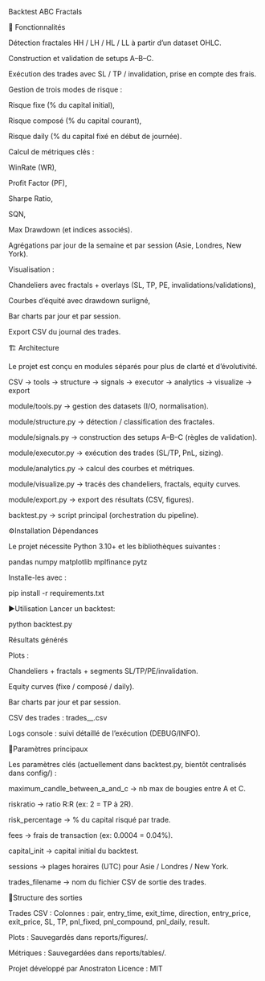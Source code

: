 Backtest ABC Fractals


🚀 Fonctionnalités

Détection fractales HH / LH / HL / LL à partir d’un dataset OHLC.

Construction et validation de setups A–B–C.

Exécution des trades avec SL / TP / invalidation, prise en compte des frais.

Gestion de trois modes de risque :

Risque fixe (% du capital initial),

Risque composé (% du capital courant),

Risque daily (% du capital fixé en début de journée).

Calcul de métriques clés :

WinRate (WR),

Profit Factor (PF),

Sharpe Ratio,

SQN,

Max Drawdown (et indices associés).

Agrégations par jour de la semaine et par session (Asie, Londres, New York).

Visualisation :

Chandeliers avec fractals + overlays (SL, TP, PE, invalidations/validations),

Courbes d’équité avec drawdown surligné,

Bar charts par jour et par session.

Export CSV du journal des trades.




🏗 Architecture

Le projet est conçu en modules séparés pour plus de clarté et d’évolutivité.

CSV → tools → structure → signals → executor → analytics → visualize → export

module/tools.py → gestion des datasets (I/O, normalisation).

module/structure.py → détection / classification des fractales.

module/signals.py → construction des setups A–B–C (règles de validation).

module/executor.py → exécution des trades (SL/TP, PnL, sizing).

module/analytics.py → calcul des courbes et métriques.

module/visualize.py → tracés des chandeliers, fractals, equity curves.

module/export.py → export des résultats (CSV, figures).

backtest.py → script principal (orchestration du pipeline).




⚙️Installation
Dépendances

Le projet nécessite Python 3.10+ et les bibliothèques suivantes :

pandas
numpy
matplotlib
mplfinance
pytz

Installe-les avec :

pip install -r requirements.txt




▶️Utilisation
Lancer un backtest:

python backtest.py


Résultats générés

Plots :

Chandeliers + fractals + segments SL/TP/PE/invalidation.

Equity curves (fixe / composé / daily).

Bar charts par jour et par session.

CSV des trades : trades_<symbole>_<profil>.csv

Logs console : suivi détaillé de l’exécution (DEBUG/INFO).




🔑Paramètres principaux

Les paramètres clés (actuellement dans backtest.py, bientôt centralisés dans config/) :

maximum_candle_between_a_and_c → nb max de bougies entre A et C.

riskratio → ratio R:R (ex: 2 = TP à 2R).

risk_percentage → % du capital risqué par trade.

fees → frais de transaction (ex: 0.0004 = 0.04%).

capital_init → capital initial du backtest.

sessions → plages horaires (UTC) pour Asie / Londres / New York.

trades_filename → nom du fichier CSV de sortie des trades.



📂Structure des sorties

Trades CSV :
Colonnes : pair, entry_time, exit_time, direction, entry_price, exit_price, SL, TP, pnl_fixed, pnl_compound, pnl_daily, result.

Plots :
Sauvegardés dans reports/figures/.

Métriques :
Sauvegardées dans reports/tables/.


Projet développé par Anostraton
Licence : MIT


